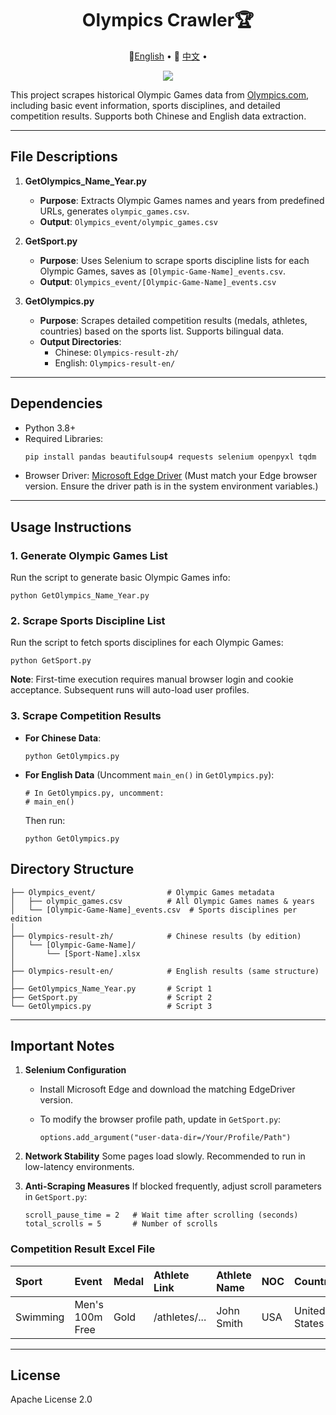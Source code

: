 <div align="center">
  <h1>Olympics Crawler🏆</h1>     
  <p align="center">
    🤗<a href="README.md">English</a> • 
    🤗 <a href="README-CN.md">中文</a> • 
  </p>
  <img src="https://upload.wikimedia.org/wikipedia/commons/5/5c/Olympic_rings_without_rims.svg"/></img>
</div>


This project scrapes historical Olympic Games data from [Olympics.com](https://olympics.com), including basic event information, sports disciplines, and detailed competition results. Supports both Chinese and English data extraction.

---

## File Descriptions

1. **GetOlympics_Name_Year.py**  
   - **Purpose**: Extracts Olympic Games names and years from predefined URLs, generates `olympic_games.csv`.  
   - **Output**: `Olympics_event/olympic_games.csv`

2. **GetSport.py**  
   - **Purpose**: Uses Selenium to scrape sports discipline lists for each Olympic Games, saves as `[Olympic-Game-Name]_events.csv`.  
   - **Output**: `Olympics_event/[Olympic-Game-Name]_events.csv`

3. **GetOlympics.py**  
   - **Purpose**: Scrapes detailed competition results (medals, athletes, countries) based on the sports list. Supports bilingual data.  
   - **Output Directories**:  
     - Chinese: `Olympics-result-zh/`  
     - English: `Olympics-result-en/`

---

## Dependencies

- Python 3.8+
- Required Libraries:
  ```bash
  pip install pandas beautifulsoup4 requests selenium openpyxl tqdm

- Browser Driver: [Microsoft Edge Driver](https://developer.microsoft.com/en-us/microsoft-edge/tools/webdriver/)
  (Must match your Edge browser version. Ensure the driver path is in the system environment variables.)

------

## Usage Instructions

### 1. Generate Olympic Games List

Run the script to generate basic Olympic Games info:

```
python GetOlympics_Name_Year.py
```

### 2. Scrape Sports Discipline List

Run the script to fetch sports disciplines for each Olympic Games:

```
python GetSport.py
```

**Note**: First-time execution requires manual browser login and cookie acceptance. Subsequent runs will auto-load user profiles.

### 3. Scrape Competition Results

- **For Chinese Data**:

  ```
  python GetOlympics.py
  ```

- **For English Data** (Uncomment `main_en()` in `GetOlympics.py`):

  ```
  # In GetOlympics.py, uncomment:
  # main_en()
  ```

  Then run:

  ```
  python GetOlympics.py
  ```

## Directory Structure

```
├── Olympics_event/                # Olympic Games metadata
│   ├── olympic_games.csv          # All Olympic Games names & years
│   └── [Olympic-Game-Name]_events.csv  # Sports disciplines per edition
│
├── Olympics-result-zh/            # Chinese results (by edition)
│   └── [Olympic-Game-Name]/
│       └── [Sport-Name].xlsx
│
├── Olympics-result-en/            # English results (same structure)
│
├── GetOlympics_Name_Year.py       # Script 1
├── GetSport.py                    # Script 2
└── GetOlympics.py                 # Script 3
```

------

## Important Notes

1. **Selenium Configuration**

   - Install Microsoft Edge and download the matching EdgeDriver version.

   - To modify the browser profile path, update in `GetSport.py`:

     ```
     options.add_argument("user-data-dir=/Your/Profile/Path")
     ```

2. **Network Stability**
   Some pages load slowly. Recommended to run in low-latency environments.

3. **Anti-Scraping Measures**
   If blocked frequently, adjust scroll parameters in `GetSport.py`:

   ```
   scroll_pause_time = 2   # Wait time after scrolling (seconds)
   total_scrolls = 5       # Number of scrolls
   ```

### Competition Result Excel File

| Sport    | Event           | Medal | Athlete Link  | Athlete Name | NOC  | Country       |
| :------- | :-------------- | :---- | :------------ | :----------- | :--- | :------------ |
| Swimming | Men's 100m Free | Gold  | /athletes/... | John Smith   | USA  | United States |

------

## License

Apache License 2.0
